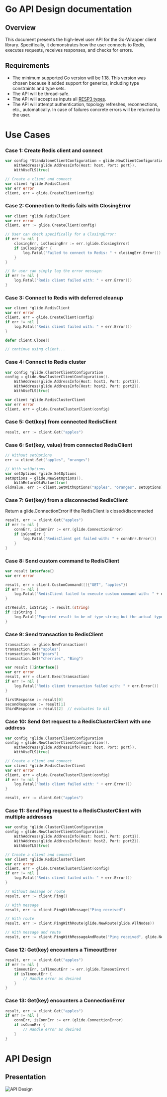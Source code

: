 # Go API Design documentation

## Overview

This document presents the high-level user API for the Go-Wrapper client library. Specifically, it demonstrates how the user connects to Redis, executes requests, receives responses, and checks for errors.

## Requirements

- The minimum supported Go version will be 1.18. This version was chosen because it added support for generics, including type constraints and type sets.
- The API will be thread-safe.
- The API will accept as inputs all [RESP3 types](https://github.com/redis/redis-specifications/blob/master/protocol/RESP3.md).
- The API will attempt authentication, topology refreshes, reconnections, etc., automatically. In case of failures concrete errors will be returned to the user.

# Use Cases

### Case 1: Create Redis client and connect

```go
var config *StandaloneClientConfiguration = glide.NewClientConfiguration()
    WithAddress(glide.AddressInfo{Host: host, Port: port}).
    WithUseTLS(true)

// Create a client and connect
var client *glide.RedisClient
var err error
client, err = glide.CreateClient(config)
```

### Case 2: Connection to Redis fails with ClosingError
```go
var client *glide.RedisClient
var err error
client, err := glide.CreateClient(config)

// User can check specifically for a ClosingError:
if err != nil {
    closingErr, isClosingErr := err.(glide.ClosingError)
    if isClosingErr {  
        log.Fatal("Failed to connect to Redis: " + closingErr.Error())
    }
}

// Or user can simply log the error message:
if err != nil {
    log.Fatal("Redis client failed with: " + err.Error())
}
```

### Case 3: Connect to Redis with deferred cleanup
```go
var client *glide.RedisClient
var err error
client, err = glide.CreateClient(config)
if err != nil {
    log.Fatal("Redis client failed with: " + err.Error())
}

defer client.Close()

// continue using client...
```

### Case 4: Connect to Redis cluster
```go
var config *glide.ClusterClientConfiguration
config = glide.NewClusterClientConfiguration().
    WithAddress(glide.AddressInfo{Host: host1, Port: port1}).
    WithAddress(glide.AddressInfo{Host: host2, Port: port2}).
    WithUseTLS(true)

var client *glide.RedisClusterClient
var err error
client, err = glide.CreateClusterClient(config)
```

### Case 5: Get(key) from connected RedisClient
```go
result, err := client.Get("apples")
```

### Case 6: Set(key, value) from connected RedisClient
```go
// Without setOptions
err := client.Set("apples", "oranges")

// With setOptions
var setOptions *glide.SetOptions
setOptions = glide.NewSetOptions().
    WithReturnOldValue(true)
oldValue, err := client.SetWithOptions("apples", "oranges", setOptions)
```

### Case 7: Get(key) from a disconnected RedisClient
Return a glide.ConnectionError if the RedisClient is closed/disconnected
```go
result, err := client.Get("apples")
if err != nil {
    connErr, isConnErr := err.(glide.ConnectionError)
    if isConnErr {  
        log.Fatal("RedisClient get failed with: " + connErr.Error())
    }
}
```

### Case 8: Send custom command to RedisClient
```go
var result interface{}
var err error

result, err = client.CustomCommand([]{"GET", "apples"})
if err != nil {
    log.Fatal("RedisClient failed to execute custom command with: " + err.Error())
}

strResult, isString := result.(string)
if !isString {
    log.Fatal("Expected result to be of type string but the actual type was: " + reflect.TypeOf(result))
}
```

### Case 9: Send transaction to RedisClient
```go
transaction := glide.NewTransaction()
transaction.Get("apples")
transaction.Get("pears")
transaction.Set("cherries", "Bing")

var result []interface{}
var err error
result, err = client.Exec(transaction)
if err != nil {
    log.Fatal("Redis client transaction failed with: " + err.Error())
}

firstResponse := result[0]
secondResponse := result[1]
thirdResponse := result[2]  // evaluates to nil
```

### Case 10: Send Get request to a RedisClusterClient with one address
```go
var config *glide.ClusterClientConfiguration
config = glide.NewClusterClientConfiguration().
    WithAddress(glide.AddressInfo{Host: host, Port: port}).
    WithUseTLS(true)

// Create a client and connect
var client *glide.RedisClusterClient
var err error
client, err = glide.CreateClusterClient(config)
if err != nil {
    log.Fatal("Redis client failed with: " + err.Error())
}

result, err := client.Get("apples")
```

### Case 11: Send Ping request to a RedisClusterClient with multiple addresses
```go
var config *glide.ClusterClientConfiguration
config = glide.NewClusterClientConfiguration().
    WithAddress(glide.AddressInfo{Host: host1, Port: port1}).
    WithAddress(glide.AddressInfo{Host: host2, Port: port2}).
    WithUseTLS(true)

// Create a client and connect
var client *glide.RedisClusterClient
var err error
client, err = glide.CreateClusterClient(config)
if err != nil {
    log.Fatal("Redis client failed with: " + err.Error())
}

// Without message or route
result, err := client.Ping()

// With message
result, err := client.PingWithMessage("Ping received")

// With route
result, err := client.PingWithRoute(glide.NewRoute(glide.AllNodes))

// With message and route
result, err := client.PingWithMessageAndRoute("Ping received", glide.NewRoute(glide.AllNodes))
```

### Case 12: Get(key) encounters a TimeoutError
```go
result, err := client.Get("apples")
if err != nil {
    timeoutErr, isTimeoutErr := err.(glide.TimeoutError)
    if isTimeoutErr {  
        // Handle error as desired
    }
}
```

### Case 13: Get(key) encounters a ConnectionError
```go
result, err := client.Get("apples")
if err != nil {
    connErr, isConnErr := err.(glide.ConnectionError)
    if isConnErr {  
        // Handle error as desired
    }
}
```

# API Design

## Presentation

![API Design](img/design-go-api.svg)
